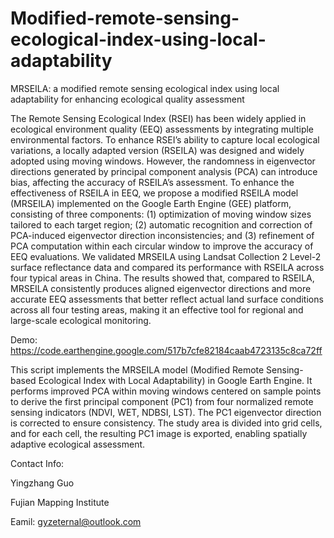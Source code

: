 # Modified-remote-sensing-ecological-index-using-local-adaptability
MRSEILA: a modified remote sensing ecological index using local adaptability for enhancing ecological quality assessment

The Remote Sensing Ecological Index (RSEI) has been widely applied in ecological environment quality (EEQ) assessments by integrating multiple environmental factors. To enhance RSEI’s ability to capture local ecological variations, a locally adapted version (RSEILA) was designed and widely adopted using moving windows. However, the randomness in eigenvector directions generated by principal component analysis (PCA) can introduce bias, affecting the accuracy of RSEILA’s assessment. To enhance the effectiveness of RSEILA in EEQ, we propose a modified RSEILA model (MRSEILA) implemented on the Google Earth Engine (GEE) platform, consisting of three components: (1) optimization of moving window sizes tailored to each target region; (2) automatic recognition and correction of PCA-induced eigenvector direction inconsistencies; and (3) refinement of PCA computation within each circular window to improve the accuracy of EEQ evaluations. We validated MRSEILA using Landsat Collection 2 Level-2 surface reflectance data and compared its performance with RSEILA across four typical areas in China. The results showed that, compared to RSEILA, MRSEILA consistently produces aligned eigenvector directions and more accurate EEQ assessments that better reflect actual land surface conditions across all four testing areas, making it an effective tool for regional and large-scale ecological monitoring.

Demo:
https://code.earthengine.google.com/517b7cfe82184caab4723135c8ca72ff

This script implements the MRSEILA model (Modified Remote Sensing-based Ecological Index with Local Adaptability) in Google Earth Engine. It performs improved PCA within moving windows centered on sample points to derive the first principal component (PC1) from four normalized remote sensing indicators (NDVI, WET, NDBSI, LST). The PC1 eigenvector direction is corrected to ensure consistency. The study area is divided into grid cells, and for each cell, the resulting PC1 image is exported, enabling spatially adaptive ecological assessment.

Contact Info:

Yingzhang Guo 

Fujian Mapping Institute

Eamil: gyzeternal@outlook.com
